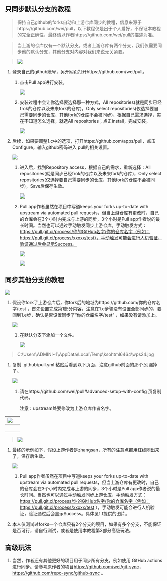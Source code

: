 ## 只同步默认分支的教程

>   保持自己github的forks自动和上游仓库同步的教程，信息来源于https://github.com/wei/pull，以下教程仅是出于个人爱好，不保证本教程的完全正确性，最终请以作者https://github.com/wei/pull的描述为准。

>   当上游的仓库仅有一个默认分支。或者上游仓库有两个分支，我们仅需要同步他的默认分支，其他分支对内容对我们来说无关紧要。

>   ![](https://raw.githubusercontent.com/lxk0301/scripts/master/icon/git1.jpg)

1.  登录自己的github账号，另开网页打开https://github.com/wei/pull。

    1.  点击Pull app进行安装。

        ![](https://raw.githubusercontent.com/lxk0301/scripts/master/icon/git2.jpg)

    2.  安装过程中会让你选择要选择那一种方式，All
        repositories(就是同步已经frok的仓库以及未来fork的仓库)，Only select
        repositories(仅选择要自己需要同步的仓库，其他fork的仓库不会被同步)，根据自己需求选择，实在不知道怎么选择，就选All
        repositories；点击install，完成安装。

        ![](https://raw.githubusercontent.com/lxk0301/scripts/master/icon/git3.jpg)

2.  后续，如果要调整1.c中的选项，打开https://github.com/apps/pull，点击Configure，输入github密码进入
    pull的相关设置。

    ![](https://raw.githubusercontent.com/lxk0301/scripts/master/icon/git4.jpg)

    1.  进入后，找到Repository access，根据自己的需求，重新选择：All
        repositories(就是同步已经frok的仓库以及未来fork的仓库)，Only select
        repositories(仅选择要自己需要同步的仓库，其他fork的仓库不会被同步)，Save后保存生效。

        ![](https://raw.githubusercontent.com/lxk0301/scripts/master/icon/git5.jpg)

    2.  Pull app作者虽然在项目中写道keeps your forks up-to-date with upstream
        via automated pull
        requests，但当上游仓库有更改时，自己的仓库会在3个小时内完成与上游的同步，3个小时是Pull
        app作者说的最长时间。当然也可以通过手动触发同步上游仓库，手动触发方式：https://pull.git.ci/process/你的GitHub名字/你的仓库名字（例如：https://pull.git.ci/process/xxxxx/test），手动触发可能会进行人机验证，验证通过后会显示Success。

        ![](https://raw.githubusercontent.com/lxk0301/scripts/master/icon/git6.jpg)

        ![](https://raw.githubusercontent.com/lxk0301/scripts/master/icon/git7.jpg)

## 同步其他分支的教程

![](https://raw.githubusercontent.com/lxk0301/scripts/master/icon/git8.jpg)

1.  假设你fork了上游仓库后，你fork后的地址为https://github.com/你的仓库名字/test
    ，首先设置完成第1部分内容，注意在1.c步骤没有设置全部同步的，要回到1.e步，确认是否设置同步了“你的仓库名字/test”
    ，如果没有请添加上。

    ![](https://raw.githubusercontent.com/lxk0301/scripts/master/icon/git9.jpg)

    1.  在默认分支下添加一个文件。

        ![](https://raw.githubusercontent.com/lxk0301/scripts/master/icon/git10.jpg)

>   C:\\Users\\ADMINI\~1\\AppData\\Local\\Temp\\ksohtml6464\\wps24.jpg

1.  复制 .github/pull.yml 粘贴后看到以下页面，注意github前面的那个.别漏掉了。

    ![](https://raw.githubusercontent.com/lxk0301/scripts/master/icon/git11.jpg)

    1.  请在https://github.com/wei/pull\#advanced-setup-with-config 页复制代码，

        注意：upstream处要修改为上游仓库作者名字。

| ![](https://raw.githubusercontent.com/lxk0301/scripts/master/icon/git12.jpg) |   |
|------------------------------------------------------------------------------|---|
|                                                                              |   |
|                                                                              |   |
|                                                                              |   |
|                                                                              |   |

>   ![](https://raw.githubusercontent.com/lxk0301/scripts/master/icon/git13.jpg)

1.  最终的示例如下，假设上游作者是zhangsan，所有的注意点都用红线圈出来了，保存后生效。

    ![](https://raw.githubusercontent.com/lxk0301/scripts/master/icon/git14.jpg)

    1.  Pull app作者虽然在项目中写道keeps your forks up-to-date with upstream
        via automated pull
        requests，但当上游仓库有更改时，自己的仓库会在3个小时内完成与上游的同步，3个小时是Pull
        app作者说的最长时间。当然也可以通过手动触发同步上游仓库，手动触发方式：https://pull.git.ci/process/你的GitHub名字/你的仓库名字（例如：<https://pull.git.ci/process/xxxxx/test>
        ），手动触发可能会进行人机验证，验证通过后会显示Success。具体见1.f提供的图片。

2.  本人仅测试过forks一个仓库只有2个分支的项目，如果有多个分支，不能保证是否可行，请自行测试，或者是使用本教程第3部分高级玩法。

## 高级玩法

1.  当然，作者还有其他更好的项目用于同步所有分支，例如使用 GitHub actions
    进行同步。请参考原作者的项目<https://github.com/wei/git-sync>，
    <https://github.com/repo-sync/github-sync> 。

